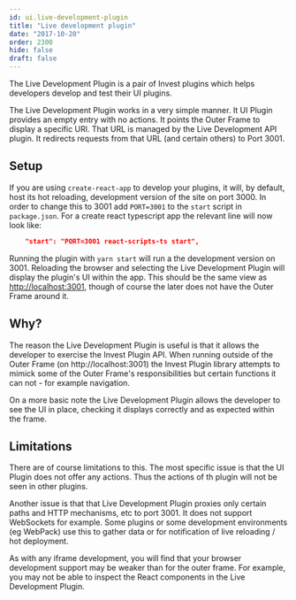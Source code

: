 ```yaml
---
id: ui.live-development-plugin
title: "Live development plugin"
date: "2017-10-20"
order: 2300
hide: false
draft: false
---
```


The Live Development Plugin is a pair of Invest plugins which helps developers develop and test their UI plugins.

The Live Development Plugin works in a very simple manner. It UI Plugin provides an empty entry with no actions. It points the Outer Frame to display a specific URl. That URL is managed by the Live Development API plugin. It redirects requests from that URL (and certain others) to Port 3001.

## Setup

If you are using `create-react-app` to develop your plugins, it will, by default, host its hot reloading, development version of the site on port 3000. In order to change this to 3001 add `PORT=3001` to the `start` script in `package.json`. For a create react typescript app the relevant line will now look like: 

```json
    "start": "PORT=3001 react-scripts-ts start",
```

Running the plugin with `yarn start` will run a the development version on 3001. Reloading the browser and selecting the Live Development Plugin will display the plugin's UI within the app. This should be the same view as [http://localhost:3001](http://localhost:3001), though of course the later does not have the Outer Frame around it.

## Why?

The reason the Live Development Plugin is useful is that it allows the developer to exercise the Invest Plugin API. When running outside of the Outer Frame (on http://localhost:3001) the Invest Plugin library attempts to mimick some of the Outer Frame's responsibilities but certain functions it can not - for example navigation. 

On a more basic note the Live Development Plugin allows the developer to see the UI in place, checking it displays correctly and as expected within the frame.

## Limitations

There are of course limitations to this. The most specific issue is that the UI Plugin does not offer any actions. Thus the actions of th plugin will not be seen in other plugins.

Another issue is that that Live Development Plugin proxies only certain paths and HTTP mechanisms, etc to port 3001. It does not support WebSockets for example. Some plugins or some development environments (eg WebPack) use this to gather data or for notification of live reloading / hot deployment.

As with any iframe development, you will find that your browser development support may be weaker than for the outer frame. For example, you may not be able to inspect the React components in the Live Development Plugin. 